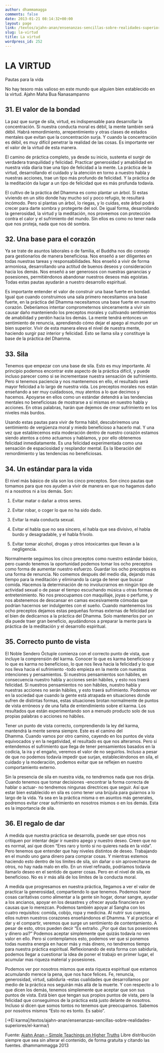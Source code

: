 ```yaml
---
author: dhammamagga
comments: false
date: 2013-01-21 08:14:32+00:00
layout: page
link: /textos/ajahn-anan/ensenanzas-sencillas-sobre-realidades-superiores/la-virtud/
slug: la-virtud
title: La virtud
wordpress_id: 252
---
```


# LA VIRTUD


Pautas para la vida

No hay tesoro más valioso en este mundo
que alguien bien establecido en la virtud.
Ajahn Maha Bua Ñanasampanno


## 31. El valor de la bondad


La paz que surge de sila, virtud, es indispensable para desarrollar la concentración. Si nuestra conducta moral es débil, la mente también será débil. Habrá remordimiento, arrepentimiento y otras clases de estados mentales que evitan que la concentración surja. Y cuando la concentración es débil, es muy difícil penetrar la realidad de las cosas. Es importante ver el valor de la virtud de esta manera.

El camino de práctica completo, ya desde su inicio, sustenta el surgir de verdadera tranquilidad y felicidad. Practicar generosidad y amabilidad en nuestra vida diaria trae una tipo de felicidad a la mente. La práctica de la virtud, desarrollando el cuidado y la atención en torno a nuestro habla y nuestras acciones, trae un tipo más profundo de felicidad. Y la práctica de la meditación da lugar a un tipo de felicidad que es más profunda todavía.

El cultivo de la práctica del Dhamma es como plantar un árbol. Si estas viviendo en un sitio donde hay mucho sol y poco refugio, te resultará incómodo. Pero si plantas un árbol, lo riegas, y lo cuidas, este árbol podrá crecer para darte sombra y protegerte del sol. De igual forma, desarrollando la generosidad, la virtud y la meditación, nos proveemos con protección contra el calor y el sufrimiento del mundo. Sin ellos es como no tener nada que nos proteja, nada que nos dé sombra.


## 32. Una base para el corazón


Ya se trate de asuntos laborales o de familia, el Buddha nos dio consejo para gestionarlos de manera beneficiosa. Nos enseñó a ser diligentes en todas nuestras tareas y responsabilidades. Nos enseñó a vivir de forma armoniosa, desarrollando una actitud de buenos deseos y consideración hacia los demás. Nos enseñó a ser generosos con nuestras ganancias y posesiones, permitiéndonos abandonar nuestros deseos más egoístas. Todas estas pautas ayudarán a nuestro desarrollo espiritual.

Es importante entender el valor de construir una base fuerte en bondad. Igual que cuando construimos una sala primero necesitamos una base fuerte, en la práctica del Dhamma necesitamos una base fuerte en nuestro corazón. Deberíamos intentar comprometernos sinceramente a vivir sin causar daño manteniendo los preceptos morales y cultivando sentimientos de amabilidad y perdón hacia los demás. La mente tendrá entonces un sentimiento de renuncia, aprendiendo cómo dejar el apego al mundo por un bien superior. Vivir de esta manera eleva el nivel de nuestra mente, haciendo surgir paz interior y felicidad. Esto se llama sila y constituye la base de la práctica del Dhamma.


## 33. Sila


Tenemos que empezar con una base de sila. Esto es muy importante. Al principio podemos encontrar este aspecto de la práctica difícil, y puede incluso parecer como si se incrementase nuestra sensación de sufrimiento. Pero si tenemos paciencia y nos mantenemos en ello, el resultado será mayor felicidad a lo largo de nuestra vida. Los preceptos morales nos están enseñando a ser muy cuidadosos, muy atentos a lo que decimos y hacemos. Apoyarse en ellos como un estándar detendrá a las tendencias mentales no beneficiosas de mostrarse a sí mismas en nuestro habla y acciones. En otras palabras, harán que dejemos de crear sufrimiento en los niveles más burdos.

Usando estas pautas para vivir de forma hábil, descubriremos una sentimiento de vergüenza moral y miedo beneficioso a hacerlo mal. Y una vez que establecemos esta moderación dentro de nuestro corazón estamos siendo atentos a cómo actuamos y hablamos, y por ello obtenemos felicidad inmediatamente. Es una felicidad experimentada como una sensación de espaciosidad y resplandor mental. Es la liberación del remordimiento y las tendencias no beneficiosas.


## 34. Un estándar para la vida


El nivel más básico de sila son los cinco preceptos. Son cinco pautas que tomamos para que nos ayuden a vivir de manera en que no hagamos daño ni a nosotros ni a los demás. Son:



	
  1. Evitar matar o dañar a otros seres.

	
  2. Evitar robar, o coger lo que no ha sido dado.

	
  3. Evitar la mala conducta sexual.

	
  4. Evitar el habla que no sea sincero, el habla que sea divisivo, el habla burdo y desagradable, y el habla frívolo.

	
  5. Evitar tomar alcohol, drogas y otros intoxicantes que llevan a la negligencia.


Normalmente seguimos los cinco preceptos como nuestro estándar básico, pero cuando tenemos la oportunidad podemos tomar los ocho preceptos como forma de aumentar nuestro esfuerzo. Guardar los ocho preceptos es una forma de renuncia. No comemos después del medio día, dejando más tiempo para la meditación y eliminando la carga de tener que buscar comida. Hacemos la determinación de no involucrarnos en ningún tipo de actividad sexual o de pasar el tiempo escuchando música u otras formas de entretenimiento. No nos preocupamos con maquillaje, joyas o perfume, y nos abstenemos de descansar en camas excesivamente cómodas que podrían hacernos ser indulgentes con el sueño. Cuando mantenemos los ocho preceptos dejamos estas pequeñas formas externas de felicidad por el bien de dedicarnos a la práctica del Dhamma. Solo mantenerlos por un día puede traer gran beneficio, ayudándonos a preparar la mente para la práctica de la meditación y el desarrollo espiritual.


## 35. Correcto punto de vista


El Noble Sendero Óctuple comienza con el correcto punto de vista, que incluye la comprensión del karma. Conocer lo que es karma beneficioso y lo que es karma no beneficioso, lo que nos lleva hacia la felicidad y lo que nos lleva hacia el sufrimiento -todo empieza en la mente con nuestras intenciones y pensamientos. Si nuestros pensamientos son hábiles, en consecuencia nuestro habla y acciones serán hábiles, y esto nos traerá felicidad. Si nuestros pensamientos no son hábiles, nuestro habla y nuestras acciones no serán hábiles, y esto traerá sufrimiento. Podemos ver en la sociedad que cuando la gente está atrapada en situaciones donde sufren de distintas formas, estas situaciones brotan normalmente de puntos de vista erróneos y de una falta de entendimiento sobre el karma. Los resultados que están experimentando son a menudo producto solo de sus propias palabras o acciones no hábiles.

Tener un punto de vista correcto, comprendiendo la ley del karma, mantendrá la mente serena siempre. Este es el camino del Dhamma. Cuando vamos por otro camino, cayendo en los puntos de vista equivocados y en la negatividad, el resultado es que nos alteramos. Pero si entendemos el sufrimiento que llega de tener pensamientos basados en la codicia, la ira y el engaño, veremos el valor de no seguirlos. Incluso a pesar de que no podemos todavía impedir que surjan, estableciéndonos en sila, el cuidado y la moderación, podemos evitar que se reflejen en nuestro comportamiento externo.

Sin la presencia de sila en nuestra vida, no tendremos nada que nos dirija. Cuando tenemos que tomar decisiones -encontrar la forma correcta de hablar o actuar- no tendremos ningunas directrices que seguir. Así que estar bien establecido en sila es como tener una brújula para guiarnos a lo largo de la vida. Ya sea en la práctica misma o en asuntos más generales, podremos evitar crear sufrimiento en nosotros mismos o en los demás. Esta es la importancia de sila.


## 36. El regalo de dar


A medida que nuestra práctica se desarrolla, puede ser que otros nos critiquen por intentar dejar ir nuestro apego y nuestro deseo. Creen que no es normal, así que dicen “Eres raro y tonto si no quieres nada en la vida”. Pero tenemos que entender que hay niveles distintos de deseo. Trabajando en el mundo uno gana dinero para comprar cosas. Y mientras estemos haciendo esto dentro de los límites de sila, sin dañar o sin aprovecharse de otros, no hay nada malo en ello. En un nivel refinado, podríamos todavía llamarlo deseo en el sentido de querer cosas. Pero en el nivel de sila, es beneficioso. No es ir más allá de los límites de la conducta moral.

A medida que progresamos en nuestra práctica, llegamos a ver el valor de practicar la generosidad, compartiendo lo que tenemos. Podemos hacer cosas caritativas como alimentar a la gente sin hogar, donar sangre, ayudar a los ancianos, apoyar en los desastres y ofrecer ayuda financiera en causas que lo merezcan. Podemos también apoyar al Sangha con los cuatro requisitos: comida, cobijo, ropa y medicina. Al nutrir sus cuerpos, ellos nutren nuestros corazones enseñándonos el Dhamma. Y al practicar el dar y el compartir, veremos que surge un sentimiento de contentamiento. A pesar de esto, otros pueden decir “Es extraño. ¿Por qué das tus posesiones y dinero así?” Podemos aceptar simplemente que quizás todavía no ven valor en ello. Pero si contemplamos esto, podemos ver que si ponemos todas nuestra energía en hacer más y más dinero, no tendremos tiempo para nuestra práctica espiritual. Reflexionando de esta forma con sabiduría, podemos llegar a cuestionar la idea de poner el trabajo en primer lugar, el acumular mas riqueza material y posesiones.

Podemos ver por nosotros mismos que esta riqueza espiritual que estamos acumulando merece la pena, que nos hace felices. Fe, renuncia, generosidad, virtud, sabiduría -estas cualidades que desarrollamos por medio de la práctica nos seguirán más allá de la muerte. Y con respecto a lo que dicen los demás, tenemos simplemente que aceptar que son sus puntos de vista. Está bien que tengan sus propios puntos de vista, pero la felicidad que conseguimos de la práctica está justo delante de nosotros. Incluso si dicen que somos tontos no tenemos que preocuparnos. Sabemos por nosotros mismos “Esto no es tonto. Es sabio”.




[->El karma]/textos/ajahn-anan/ensenanzas-sencillas-sobre-realidades-superiores/el-karma/)


<!-- more -->


Fuente: [Ajahn Anan – Simple Teachings on Higher Truths](http://www.watmarpjan.org/en/en-book-cds.html)
Libre distribución siempre que sea sin alterar el contenido, de forma gratuita y citando las fuentes.
dhammammagga 2013
